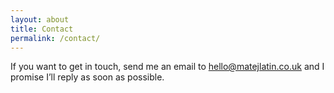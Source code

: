```yaml
---
layout: about
title: Contact
permalink: /contact/
---
```

<p class="attention-grabber">If you want to get in touch, send me an email to <a href="mailto:hello@matejlatin.co.uk">hello@matejlatin.co.uk</a> and I promise I’ll reply as soon as possible.</p>